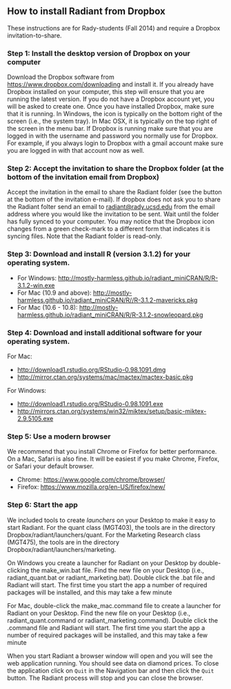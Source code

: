 ## How to install Radiant from Dropbox

These instructions are for Rady-students (Fall 2014) and require a Dropbox invitation-to-share.

### Step 1: Install the desktop version of Dropbox on your computer

Download the Dropbox software from <https://www.dropbox.com/downloading> and install it. If you already have Dropbox installed on your computer, this step will ensure that you are running the latest version. If you do not have a Dropbox account yet, you will be asked to create one. Once you have installed Dropbox, make sure that it is running. In Windows, the icon is typically on the bottom right of the screen (i.e., the system tray). In Mac OSX, it is typically on the top right of the screen in the menu bar. If Dropbox is running make sure that you are logged in with the username and password you normally use for Dropbox. For example, if you always login to Dropbox with a gmail account make sure you are logged in with that account now as well.

### Step 2: Accept the invitation to share the Dropbox folder (at the bottom of the invitation email from Dropbox)

Accept the invitation in the email to share the Radiant folder (see the button at the bottom of the invitation e-mail). If dropbox does not ask you to share the Radiant folter send an email to radiant@rady.ucsd.edu from the email address where you would like the invitation to be sent. Wait until the folder has fully synced to your computer. You may notice that the Dropbox icon changes from a green check-mark to a different form that indicates it is syncing files. Note that the Radiant folder is read-only.

### Step 3: Download and install R (version 3.1.2) for your operating system.

* For Windows: http://mostly-harmless.github.io/radiant_miniCRAN/R/R-3.1.2-win.exe
* For Mac (10.9 and above): http://mostly-harmless.github.io/radiant_miniCRAN/R//R-3.1.2-mavericks.pkg
* For Mac (10.6 - 10.8): http://mostly-harmless.github.io/radiant_miniCRAN/R/R-3.1.2-snowleopard.pkg

<!-- Note: Hosting R-binaries here because 3.1.2 may disappear when a new version of R is released -->

### Step 4: Download and install additional software for your operating system.

For Mac:

* http://download1.rstudio.org/RStudio-0.98.1091.dmg
* http://mirror.ctan.org/systems/mac/mactex/mactex-basic.pkg

For Windows:

* http://download1.rstudio.org/RStudio-0.98.1091.exe
* http://mirrors.ctan.org/systems/win32/miktex/setup/basic-miktex-2.9.5105.exe

### Step 5: Use a modern browser

We recommend that you install Chrome or Firefox for better performance. On a Mac, Safari is also fine. It will be easiest if you make Chrome, Firefox, or Safari your default browser.

* Chrome: https://www.google.com/chrome/browser/
* Firefox: https://www.mozilla.org/en-US/firefox/new/

### Step 6: Start the app

We included tools to create _launchers_ on your Desktop to make it easy to start Radiant. For the quant class (MGT403), the tools are in the directory Dropbox/radiant/launchers/quant. For the Marketing Research class (MGT475), the tools are in the directory Dropbox/radiant/launchers/marketing.

On Windows you create a launcher for Radiant on your Desktop by double-clicking the make\_win.bat file. Find the new file on your Desktop (i.e., radiant\_quant.bat or radiant_marketing.bat). Double click the .bat file and Radiant will start. The first time you start the app a number of required packages will be installed, and this may take a few minute

For Mac, double-click the make\_mac.command file to create a launcher for Radiant on your Desktop. Find the new file on your Desktop (i.e., radiant\_quant.command or radiant_marketing.command). Double click the .command file and Radiant will start. The first time you start the app a number of required packages will be installed, and this may take a few minute

When you start Radiant a browser window will open and you will see the web application running. You should see data on diamond prices. To close the application click on `Quit` in the Navigation bar and then click the `Quit` button. The Radiant process will stop and you can close the browser.

